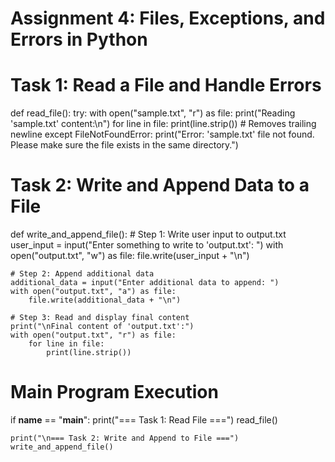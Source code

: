 # Assignment 4: Files, Exceptions, and Errors in Python

# Task 1: Read a File and Handle Errors

def read_file():
    try:
        with open("sample.txt", "r") as file:
            print("Reading 'sample.txt' content:\n")
            for line in file:
                print(line.strip())  # Removes trailing newline
    except FileNotFoundError:
        print("Error: 'sample.txt' file not found. Please make sure the file exists in the same directory.")

# Task 2: Write and Append Data to a File
def write_and_append_file():
    # Step 1: Write user input to output.txt
    user_input = input("Enter something to write to 'output.txt': ")
    with open("output.txt", "w") as file:
        file.write(user_input + "\n")

    # Step 2: Append additional data
    additional_data = input("Enter additional data to append: ")
    with open("output.txt", "a") as file:
        file.write(additional_data + "\n")

    # Step 3: Read and display final content
    print("\nFinal content of 'output.txt':")
    with open("output.txt", "r") as file:
        for line in file:
            print(line.strip())

# Main Program Execution
if __name__ == "__main__":
    print("=== Task 1: Read File ===")
    read_file()

    print("\n=== Task 2: Write and Append to File ===")
    write_and_append_file()
